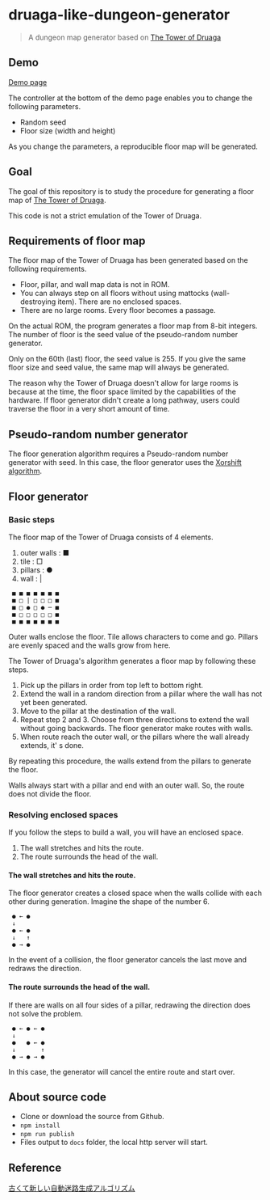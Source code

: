 # druaga-like-dungeon-generator

> A dungeon map generator based on [The Tower of Druaga](https://en.wikipedia.org/wiki/The_Tower_of_Druaga)

## Demo

[Demo page](https://masatomakino.github.io/druaga-like-dungeon-generator/)

The controller at the bottom of the demo page enables you to change the following parameters.

- Random seed
- Floor size (width and height)

As you change the parameters, a reproducible floor map will be generated.

## Goal

The goal of this repository is to study the procedure for generating a floor map of [The Tower of Druaga](https://en.wikipedia.org/wiki/The_Tower_of_Druaga).

This code is not a strict emulation of the Tower of Druaga.

## Requirements of floor map

The floor map of the Tower of Druaga has been generated based on the following requirements.

- Floor, pillar, and wall map data is not in ROM.
- You can always step on all floors without using mattocks (wall-destroying item). There are no enclosed spaces.
- There are no large rooms. Every floor becomes a passage.

On the actual ROM, the program generates a floor map from 8-bit integers. The number of floor is the seed value of the pseudo-random number generator.

Only on the 60th (last) floor, the seed value is 255. If you give the same floor size and seed value, the same map will always be generated.

The reason why the Tower of Druaga doesn't allow for large rooms is because at the time, the floor space limited by the capabilities of the hardware.
If floor generator didn't create a long pathway, users could traverse the floor in a very short amount of time.

## Pseudo-random number generator

The floor generation algorithm requires a Pseudo-random number generator with seed.
In this case, the floor generator uses the [Xorshift algorithm](https://crocro.com/write/js_sample/?act=vw_itm&itm=xorshift).

## Floor generator

### Basic steps

The floor map of the Tower of Druaga consists of 4 elements.

1. outer walls : ■️
1. tile : □
1. pillars : ●
1. wall : |

```
 ■ ■ ■ ■ ■ ■ ■
 ■ □ | □ □ □ ■
 ■ □ ● □ ● ─ ■
 ■ □ □ □ □ □ ■
 ■ ■ ■ ■ ■ ■ ■
```

Outer walls enclose the floor.
Tile allows characters to come and go.
Pillars are evenly spaced and the walls grow from here.

The Tower of Druaga's algorithm generates a floor map by following these steps.

1. Pick up the pillars in order from top left to bottom right.
2. Extend the wall in a random direction from a pillar where the wall has not yet been generated.
3. Move to the pillar at the destination of the wall.
4. Repeat step 2 and 3. Choose from three directions to extend the wall without going backwards. The floor generator make routes with walls.
5. When route reach the outer wall, or the pillars where the wall already extends, it' s done.

By repeating this procedure, the walls extend from the pillars to generate the floor.

Walls always start with a pillar and end with an outer wall. So, the route does not divide the floor.

### Resolving enclosed spaces

If you follow the steps to build a wall, you will have an enclosed space.

1. The wall stretches and hits the route.
1. The route surrounds the head of the wall.

#### The wall stretches and hits the route.

The floor generator creates a closed space when the walls collide with each other during generation.
Imagine the shape of the number 6.

```
 ● ← ●
 ↓
 ● ← ●
 ↓   ↑
 ● → ●
```

In the event of a collision, the floor generator cancels the last move and redraws the direction.

#### The route surrounds the head of the wall.

If there are walls on all four sides of a pillar, redrawing the direction does not solve the problem.

```
 ● ← ● ← ●
 ↓
 ●   ● ← ●
 ↓       ↑
 ● → ● → ●
```

In this case, the generator will cancel the entire route and start over.

## About source code

- Clone or download the source from Github.
- `npm install`
- `npm run publish`
- Files output to `docs` folder, the local http server will start.

## Reference

[古くて新しい自動迷路生成アルゴリズム](https://yaneurao.hatenadiary.com/entries/2013/01/25)
